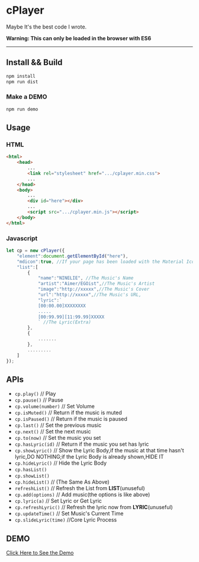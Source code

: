 ﻿# cPlayer 

Maybe It's the best code I wrote.

__Warning: This can only be loaded in the browser with ES6__

---

## Install && Build

```bash
npm install
npm run dist
```

### Make a DEMO

```bash
npm run demo
```

## Usage

### HTML

```html
<html>
    <head>
        ...
        <link rel="stylesheet" href=".../cplayer.min.css">
        ...
    </head>
    <body>
        ...
        <div id="here"></div>
        ...
        <script src=".../cplayer.min.js"></script>
    </body>
</html>
```

### Javascript

```javascript
let cp = new cPlayer({
    "element":document.getElementById("here"),
    "mdicon":true, //If your page has been loaded with the Material Icons,you can turn it to false;if not,you can turn it to true or fill it with a URL string
    "list":[
        {
            "name":"NINELIE", //The Music's Name
            "artist":"Aimer/EGOist",//The Music's Artist
            "image":"http://xxxxx",//The Music's Cover
            "url":"http://xxxxx",//The Music's URL,
            "lyric":`
            [00:00.00]XXXXXXXX
            .....
            [00:99.99][11:99.99]XXXXX
            ` //The Lyric(Extra)
        },
        {
            .......
        },
        .........
    ]
});
```

## APIs

* `cp.play()` // Play
* `cp.pause()` // Pause
* `cp.volume(number)` // Set Volume
* `cp.isMuted()` // Return if the music is muted
* `cp.isPaused()` // Return if the music is paused
* `cp.last()` // Set the previous music
* `cp.next()` // Set the next music
* `cp.to(now)` // Set the music you set
* `cp.hasLyric(id)` // Return if the music you set has lyric
* `cp.showLyric()` // Show the Lyric Body,if the music at that time hasn't lyric,DO NOTHING;if the Lyric Body is already shown,HIDE IT
* `cp.hideLyric()` // Hide the Lyric Body
* `cp.hasList()`
* `cp.showList()`
* `cp.hideList()` // (The Same As Above)
* `refreshList()` // Refresh the List from ____LIST____(unuseful)
* `cp.add(options)` // Add music(the options is like above)
* `cp.lyric(a)` // Set Lyric or Get Lyric
* `cp.refreshLyric()` // Refresh the lyric now from ____LYRIC____(unuseful)
* `cp.updateTime()` // Set Music's Current Time
* `cp.slideLyric(time)` //Core Lyric Process

## DEMO

[Click Here to See the Demo](http://cplayer.js.org)

